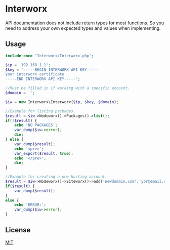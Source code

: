 # Interworx


API documentation does not include return types for most functions. So you need to address your own expected types and values when implementing.


## Usage

```php
include_once 'Interworx/Interworx.php';

$ip = '192.168.1.1';
$key = '-----BEGIN INTERWORX API KEY-----
your interworx certificate
-----END INTERWORX API KEY-----';

//Must be filled in if working with a specific account.
$domain = '';

$iw = new Interworx\Interworx($ip, $key, $domain);

//Example for listing packages.
$result = $iw->Nodeworx()->Packages()->list();
if(!$result) {
    echo 'NO PACKAGES';
    var_dump($iw->error);
    die;
} else {
	var_dump($result);
	echo '<pre>'; 
	var_export($result, true); 
	echo '</pre>';
	die;
}

//Example for creating a new hosting account.
$result = $iw->Nodeworx()->Siteworx()->add('newdomain.com','yor@email.com','password','package_name');
if($result) {
    var_dump($result);
}
else {
    echo 'ERROR:';
    var_dump($iw->error);
}
```


## License
[MIT](https://choosealicense.com/licenses/mit/)